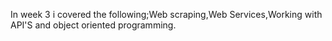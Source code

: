 In week 3 i covered the following;Web scraping,Web Services,Working with API'S and object oriented programming.
